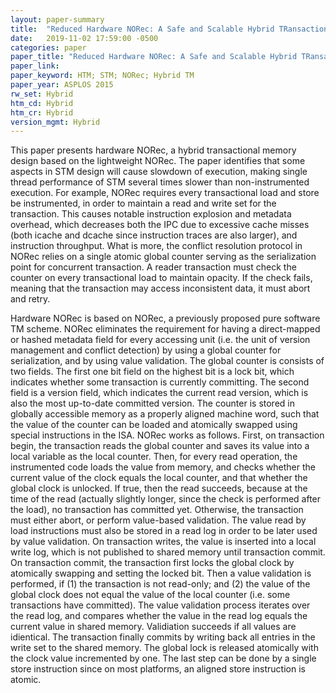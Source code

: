 ```yaml
---
layout: paper-summary
title:  "Reduced Hardware NORec: A Safe and Scalable Hybrid TRansactional Memory"
date:   2019-11-02 17:59:00 -0500
categories: paper
paper_title: "Reduced Hardware NORec: A Safe and Scalable Hybrid TRansactional Memory"
paper_link: 
paper_keyword: HTM; STM; NORec; Hybrid TM
paper_year: ASPLOS 2015
rw_set: Hybrid
htm_cd: Hybrid
htm_cr: Hybrid
version_mgmt: Hybrid
---
```


This paper presents hardware NORec, a hybrid transactional memory design based on the lightweight NORec. The paper identifies
that some aspects in STM design will cause slowdown of execution, making single thread performance of STM several times slower
than non-instrumented execution. For example, NORec requires every transactional load and store be instrumented, in order 
to maintain a read and write set for the transaction. This causes notable instruction explosion and metadata overhead, which
decreases both the IPC due to excessive cache misses (both icache and dcache since instruction traces are also larger),
and instruction throughput. What is more, the conflict resolution protocol in NORec relies on a single atomic global counter
serving as the serialization point for concurrent transaction. A reader transaction must check the counter on every transactional
load to maintain opacity. If the check fails, meaning that the transaction may access inconsistent data, it must abort 
and retry.

Hardware NORec is based on NORec, a previously proposed pure software TM scheme. NORec eliminates the requirement for 
having a direct-mapped or hashed metadata field for every accessing unit (i.e. the unit of version management and conflict
detection) by using a global counter for serialization, and by using value validation. The global counter is consists of 
two fields. The first one bit field on the highest bit is a lock bit, which indicates whether some transaction is currently 
committing. The second field is a version field, which indicates the current read version, which is also the most up-to-date 
committed version. The counter is stored in globally accessible memory as a properly aligned machine word, such that the 
value of the counter can be loaded and atomically swapped using special instructions in the ISA. NORec works as follows. 
First, on transaction begin, the transaction reads the global counter and saves its value into a local variable as the 
local counter. Then, for every read operation, the instrumented code loads the value from memory, and checks whether the 
current value of the clock equals the local counter, and that whether the global clock is unlocked. If true, then the read 
succeeds, because at the time of the read (actually slightly longer, since the check is performed after the load), no
transaction has committed yet. Otherwise, the transaction must either abort, or perform value-based validation. The 
value read by load instructions must also be stored in a read log in order to be later used by value validation. On transaction
writes, the value is inserted into a local write log, which is not published to shared memory until transaction commit.
On transaction commit, the transaction first locks the global clock by atomically swapping and setting the locked bit.
Then a value validation is performed, if (1) the transaction is not read-only; and (2) the value of the global clock
does not equal the value of the local counter (i.e. some transactions have committed). The value validation process iterates 
over the read log, and compares whether the value in the read log equals the current value in shared memory. Validiation 
succeeds if all values are idientical. The transaction finally commits by writing back all entries in the write set to 
the shared memory. The global lock is released atomically with the clock value incremented by one. The last step can be 
done by a single store instruction since on most platforms, an aligned store instruction is atomic. 
